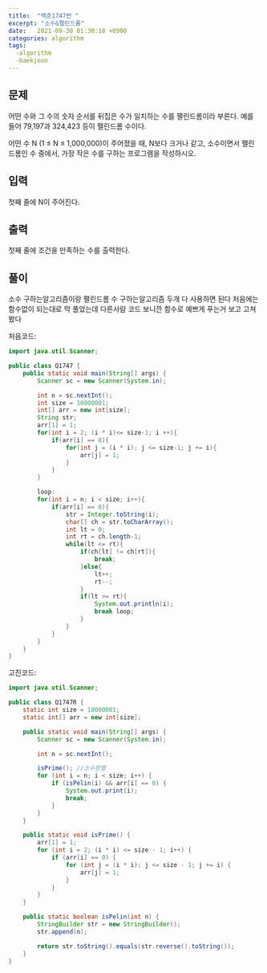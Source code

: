 ```yaml
---
title:  "백준1747번 "
excerpt: "소수&팰린드롬"
date:   2021-09-30 01:30:18 +0900
categories: algorithm
tags:
  -algorithm
  -baekjoon
---
```


## 문제

어떤 수와 그 수의 숫자 순서를 뒤집은 수가 일치하는 수를 팰린드롬이라 부른다. 예를 들어 79,197과 324,423 등이 팰린드롬 수이다.

어떤 수 N (1 ≤ N ≤ 1,000,000)이 주어졌을 때, N보다 크거나 같고, 소수이면서 팰린드롬인 수 중에서, 가장 작은 수를 구하는 프로그램을 작성하시오.

## 입력

첫째 줄에 N이 주어진다.

## 출력

첫째 줄에 조건을 만족하는 수를 출력한다.

## 풀이

소수 구하는알고리즘이랑 팰린드롬 수 구하는알고리즘 두개 다 사용하면 된다 처음에는 함수없이 되는대로 막 풀었는데 다른사람 코드 보니깐 함수로 예쁘게 푸는거 보고 고쳐봤다

처음코드:

```java
import java.util.Scanner;

public class Q1747 {
    public static void main(String[] args) {
        Scanner sc = new Scanner(System.in);

        int n = sc.nextInt();
        int size = 10000001;
        int[] arr = new int[size];
        String str;
        arr[1] = 1;
        for(int i = 2; (i * i)<= size-1; i ++){
            if(arr[i] == 0){
                for(int j = (i * i); j <= size-1; j += i){
                    arr[j] = 1;
                }
            }
        }

        loop:
        for(int i = n; i < size; i++){
            if(arr[i] == 0){
                str = Integer.toString(i);
                char[] ch = str.toCharArray();
                int lt = 0;
                int rt = ch.length-1;
                while(lt <= rt){
                    if(ch[lt] != ch[rt]){
                        break;
                    }else{
                        lt++;
                        rt--;
                    }
                    if(lt >= rt){
                        System.out.println(i);
                        break loop;
                    }
                }
            }
        }
    }
}


```

고친코드:

```java
import java.util.Scanner;

public class Q1747R {
    static int size = 10000001;
    static int[] arr = new int[size];

    public static void main(String[] args) {
        Scanner sc = new Scanner(System.in);

        int n = sc.nextInt();

        isPrime(); //소수판별
        for (int i = n; i < size; i++) {
            if (isPelin(i) && arr[i] == 0) {
                System.out.print(i);
                break;
            }
        }
    }

    public static void isPrime() {
        arr[1] = 1;
        for (int i = 2; (i * i) <= size - 1; i++) {
            if (arr[i] == 0) {
                for (int j = (i * i); j <= size - 1; j += i) {
                    arr[j] = 1;
                }
            }
        }
    }

    public static boolean isPelin(int n) {
        StringBuilder str = new StringBuilder();
        str.append(n);

        return str.toString().equals(str.reverse().toString());
    }
}
```


